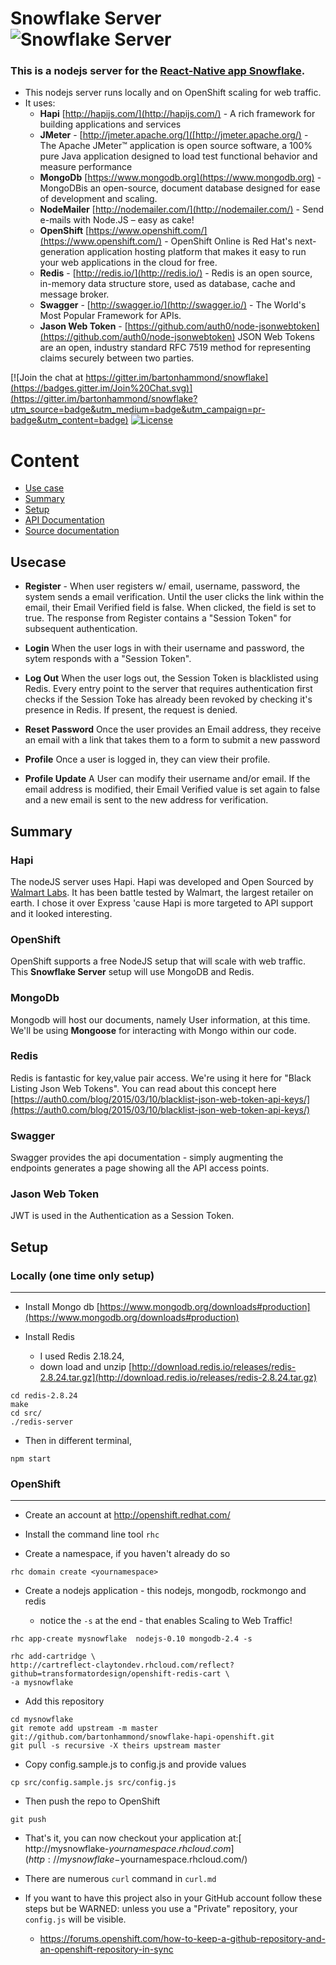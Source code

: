 Snowflake Server ![Snowflake Server](https://cloud.githubusercontent.com/assets/1282364/12075658/12d1cfee-b14c-11e5-9aa5-dc7fd1f0c795.png)
==================================
### This is a nodejs server for the [React-Native app Snowflake](https://github.com/bartonhammond/snowflake). 

* This nodejs server runs locally and on OpenShift scaling for web traffic.
* It uses:
  * **Hapi** [http://hapijs.com/](http://hapijs.com/) - A rich
  framework for building applications and services
  * **JMeter** -
    [http://jmeter.apache.org/]([http://jmeter.apache.org/) - The Apache JMeter™ application is open source software, a 100% pure Java application designed to load test functional behavior and measure performance
  * **MongoDb** [https://www.mongodb.org](https://www.mongodb.org) - MongoDBis an open-source, document database designed for ease of
  development and scaling.
  * **NodeMailer** [http://nodemailer.com/](http://nodemailer.com/) - Send e-mails with Node.JS – easy as cake!
  * **OpenShift**
    [https://www.openshift.com/](https://www.openshift.com/) - OpenShift Online is Red Hat's next-generation application hosting platform that makes it easy to run your web applications in the cloud for free.
  * **Redis** - [http://redis.io/](http://redis.io/) - Redis is an open source, in-memory data structure store, used as database, cache and message broker.
  * **Swagger** - [http://swagger.io/](http://swagger.io/) - The World's Most Popular Framework for APIs.
  * **Jason Web Token** -
    [https://github.com/auth0/node-jsonwebtoken](https://github.com/auth0/node-jsonwebtoken)
    JSON Web Tokens are an open, industry standard RFC 7519 method for representing claims securely between two parties.


[![Join the chat at https://gitter.im/bartonhammond/snowflake](https://badges.gitter.im/Join%20Chat.svg)](https://gitter.im/bartonhammond/snowflake?utm_source=badge&utm_medium=badge&utm_campaign=pr-badge&utm_content=badge)
[![License](https://img.shields.io/badge/license-MIT-green.svg?style=flat)](https://github.com/bartonhammond/snowflake/blob/master/LICENSE)

# Content
- [Use case](#usecase)
- [Summary](#summary)
- [Setup](#setup)
- [API Documentation](http://mysnowflake-bartonhammond.rhcloud.com/documentation)
- [Source documentation](http://bartonhammond.github.io/snowflake-hapi-openshift/server.js.html)

## Usecase

* **Register** - When user registers w/ email, username, password, the
  system sends a email verification.  Until the user clicks the link
  within the email, their Email Verified field is false.  When
  clicked, the field is set to true. The response from Register
  contains a "Session Token" for subsequent authentication.

* **Login** When the user logs in with their username and password,
the sytem responds with a "Session Token".

* **Log Out** When the user logs out, the Session Token is blacklisted
  using Redis.  Every entry point to the server that requires
  authentication first checks if the Session Toke has already been
  revoked by checking it's presence in Redis.  If present, the request
  is denied.

* **Reset Password** Once the user provides an Email address, they
  receive an email with a link that takes them to a form to submit a
  new password

* **Profile** Once a user is logged in, they can view their profile.

* **Profile Update** A User can  modify their username and/or email.
  If the email address is modified, their Email Verified value is
  set again to false and a new
  email is sent to the new address for verification.
  

## Summary

### Hapi
The nodeJS server uses Hapi.  Hapi was developed and Open Sourced by
[Walmart Labs](http://www.walmartlabs.com/project_type/open-source/).
It has been battle tested by Walmart, the largest retailer on earth.
I chose it over Express 'cause Hapi is more targeted to API support
and it looked interesting.

### OpenShift
OpenShift supports a free NodeJS setup that will scale with web
traffic.  This **Snowflake Server** setup will use MongoDB and Redis.

### MongoDb
Mongodb will host our documents, namely User information, at this
time.  We'll be using **Mongoose** for interacting with Mongo within
our code.

### Redis
Redis is fantastic for key,value pair access.  We're using it here for
"Black Listing Json Web Tokens".  You can read about this concept here [https://auth0.com/blog/2015/03/10/blacklist-json-web-token-api-keys/](https://auth0.com/blog/2015/03/10/blacklist-json-web-token-api-keys/)

### Swagger
Swagger provides the api documentation - simply augmenting the
endpoints generates a page showing all the API access points.

### Jason Web Token
JWT is used in the Authentication as a Session Token.


## Setup

### Locally (one time only setup)
----------------------------------------------------------
* Install Mongo db [https://www.mongodb.org/downloads#production](https://www.mongodb.org/downloads#production)

* Install Redis

  * I used Redis 2.18.24,
  * down load and unzip [http://download.redis.io/releases/redis-2.8.24.tar.gz](http://download.redis.io/releases/redis-2.8.24.tar.gz)

```
cd redis-2.8.24
make
cd src/
./redis-server 
```

  * Then in different terminal,

```
npm start
```

### OpenShift
----------------------------------------------------------

* Create an account at http://openshift.redhat.com/

* Install the command line tool ```rhc```

* Create a namespace, if you haven't already do so

```
rhc domain create <yournamespace>
```

* Create a nodejs application - this nodejs, mongodb, rockmongo and redis

  * notice the ```-s``` at the end - that enables Scaling to Web Traffic!

```
rhc app-create mysnowflake  nodejs-0.10 mongodb-2.4 -s

rhc add-cartridge \
http://cartreflect-claytondev.rhcloud.com/reflect?github=transformatordesign/openshift-redis-cart \
-a mysnowflake
```

* Add this repository
```
cd mysnowflake
git remote add upstream -m master git://github.com/bartonhammond/snowflake-hapi-openshift.git
git pull -s recursive -X theirs upstream master
```

* Copy config.sample.js to config.js and provide values

```
cp src/config.sample.js src/config.js
```

* Then push the repo to OpenShift

```
git push
```
    
* That's it, you can now checkout your application at:[ http://mysnowflake-$yournamespace.rhcloud.com](http://mysnowflake-$yournamespace.rhcloud.com/)

* There are numerous ```curl``` command in ```curl.md```

* If you want to have this project also in your GitHub account follow
these steps but be WARNED: unless you use a "Private" repository, your
```config.js``` will be visible.

  * https://forums.openshift.com/how-to-keep-a-github-repository-and-an-openshift-repository-in-sync
